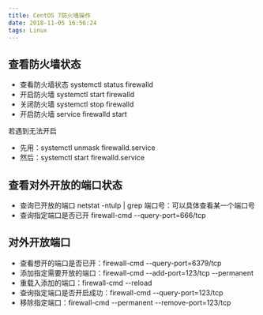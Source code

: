 ```yaml
---
title: CentOS 7防火墙操作
date: 2018-11-05 16:56:24
tags: Linux
---
```

<meta name="referrer" content="no-referrer" />

## 查看防火墙状态
 - 查看防火墙状态 systemctl status firewalld
 - 开启防火墙 systemctl start firewalld  
 - 关闭防火墙 systemctl stop firewalld
 - 开启防火墙 service firewalld start 
 
 若遇到无法开启
 - 先用：systemctl unmask firewalld.service 
 - 然后：systemctl start firewalld.service

## 查看对外开放的端口状态
- 查询已开放的端口 netstat  -ntulp | grep 端口号：可以具体查看某一个端口号  
- 查询指定端口是否已开 firewall-cmd --query-port=666/tcp
  

## 对外开放端口

- 查看想开的端口是否已开：firewall-cmd --query-port=6379/tcp
- 添加指定需要开放的端口：firewall-cmd --add-port=123/tcp --permanent
- 重载入添加的端口：firewall-cmd --reload
- 查询指定端口是否开启成功：firewall-cmd --query-port=123/tcp
- 移除指定端口：firewall-cmd --permanent --remove-port=123/tcp